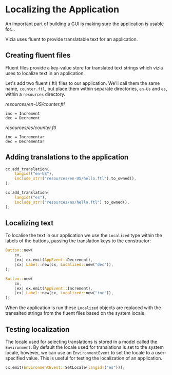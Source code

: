 # Localizing the Application

An important part of building a GUI is making sure the application is usable for...

Vizia uses fluent to provide translatable text for an application.


## Creating fluent files

Fluent files provide a key-value store for translated text strings which vizia uses to localize text in an application.

Let's add two fluent (.ftl) files to our application. We'll call them the same name, `counter.ftl`, but place them within separate directories, `en-Us` and `es`, within a `resources` directory.

<!-- Your project folder structure should now look like this:

```bash
.
├── Cargo.toml
├── .git
├── .gitignore
└── src
    └── resources
        └── en-US
            └── counter.ftl
        └── es
            └── counter.ftl
    └── main.rs
    └── style.css
``` -->


*resources/en-US/counter.ftl*
```
inc = Increment
dec = Decrement
```

*resources/es/counter.ftl*
```
inc = Incrementar
dec = Decrementar
```

## Adding translations to the application

```rust
cx.add_translation(
    langid!("en-US"),
    include_str!("resources/en-US/hello.ftl").to_owned(),
);

cx.add_translation(
    langid!("es"),
    include_str!("resources/es/hello.ftl").to_owned(),
);
```

## Localizing text

To localise the text in our application we use the `Localized` type within the labels of the buttons, passing the translation keys to the constructor:

```rust
Button::new(
    cx,
    |ex| ex.emit(AppEvent::Decrement),
    |cx| Label::new(cx, Localized::new("dec")),
);

Button::new(
    cx,
    |ex| ex.emit(AppEvent::Increment),
    |cx| Label::new(cx, Localized::new("inc")),
);
```

When the application is run these `Localized` objects are replaced with the transalted strings from the fluent files based on the system locale.

## Testing localization

The locale used for selecting translations is stored in a model called the `Environment`. By default the locale used for translations is set to the system locale, however, we can use an `EnvironmentEvent` to set the locale to a user-specified value. This is useful for testing the localization of an application.

```rust
cx.emit(EnvironmentEvent::SetLocale(langid!("es")));
```

